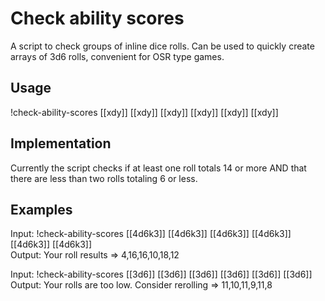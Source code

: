 # Check ability scores
A script to check groups of inline dice rolls. Can be used to quickly create arrays of 3d6 rolls, convenient for OSR type games.

## Usage
!check-ability-scores [[xdy]] [[xdy]] [[xdy]] [[xdy]] [[xdy]] [[xdy]]

## Implementation
Currently the script checks if at least one roll totals 14 or more AND that there are less than two rolls totaling 6 or less.

## Examples
Input: !check-ability-scores [[4d6k3]] [[4d6k3]] [[4d6k3]] [[4d6k3]] [[4d6k3]] [[4d6k3]]\
Output: Your roll results => 4,16,16,10,18,12 

Input: !check-ability-scores [[3d6]] [[3d6]] [[3d6]] [[3d6]] [[3d6]] [[3d6]]\
Output: Your rolls are too low. Consider rerolling => 11,10,11,9,11,8
